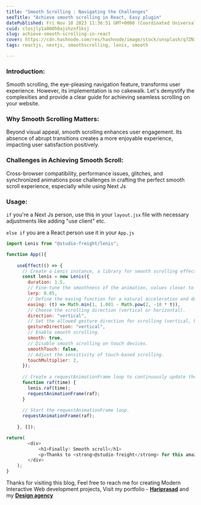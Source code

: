 ```yaml
---
title: "Smooth Scrolling : Navigating the Challenges"
seoTitle: "Achieve smooth scrolling in React, Easy plugin"
datePublished: Fri Nov 10 2023 11:36:51 GMT+0000 (Coordinated Universal Time)
cuid: closjly1a000h0ajshznf1ksj
slug: achieve-smooth-scrolling-in-react
cover: https://cdn.hashnode.com/res/hashnode/image/stock/unsplash/q7ZN1xxtniM/upload/430ee884fadb8576580f95389e01270c.jpeg
tags: reactjs, nextjs, smoothscrolling, lenis, smooth

---
```


### **Introduction:**

Smooth scrolling, the eye-pleasing navigation feature, transforms user experience. However, its implementation is no cakewalk. Let's demystify the complexities and provide a clear guide for achieving seamless scrolling on your website.

### **Why Smooth Scrolling Matters:**

Beyond visual appeal, smooth scrolling enhances user engagement. Its absence of abrupt transitions creates a more enjoyable experience, impacting user satisfaction positively.

### **Challenges in Achieving Smooth Scroll:**

Cross-browser compatibility, performance issues, glitches, and synchronized animations pose challenges in crafting the perfect smooth scroll experience, especially while using Next Js

### Usage:

`if` you're a Next Js person, use this in your `layout.jsx` file with necessary adjustments like adding "use client" etc.

`else if` you are a React person use it in your `App.js`

```javascript
import Lenis from "@studio-freight/lenis";

function App(){
    
    useEffect(() => {
      // Create a Lenis instance, a library for smooth scrolling effects.
      const lenis = new Lenis({
        duration: 1.5,
        // Fine-tune the smoothness of the animation, values closer to 0 will be dead smooth.
        lerp: 0.05,
        // Define the easing function for a natural acceleration and deceleration.
        easing: (t) => Math.min(1, 1.001 - Math.pow(2, -10 * t)),
        // Choose the scrolling direction (vertical or horizontal).
        direction: "vertical",
        // Set the allowed gesture direction for scrolling (vertical, horizontal, or both).
        gestureDirection: "vertical",
        // Enable smooth scrolling.
        smooth: true,
        // Disable smooth scrolling on touch devices.
        smoothTouch: false,
        // Adjust the sensitivity of touch-based scrolling.
        touchMultiplier: 2,
      });
    
      // Create a requestAnimationFrame loop to continuously update the Lenis instance.
      function raf(time) {
        lenis.raf(time);
        requestAnimationFrame(raf);
      }
    
      // Start the requestAnimationFrame loop.
      requestAnimationFrame(raf);
    
    }, []);

return(
        <div>
            <h1>Finally! Smooth scroll</h1>
            <p>Thanks to <strong>@studio-freight</strong> for this amazing plugin</p>
        </div>
    );
}

```

Thanks for visiting this blog, Feel free to reach me for creating Modern Interactive Web development projects, Visit my portfolio - [**Hariprasad**](https://hariprasd.me/) and my [**Design agency**](https://devignx.tech/)